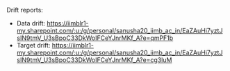 Drift reports:

- Data drift: https://iimblr1-my.sharepoint.com/:u:/g/personal/sanusha20_iimb_ac_in/EaZAuHi7yztJsIN9tmV_U3sBpoC33DkWoIFCeYJnrMKf_A?e=qmPF1b
- Target drift: https://iimblr1-my.sharepoint.com/:u:/g/personal/sanusha20_iimb_ac_in/EaZAuHi7yztJsIN9tmV_U3sBpoC33DkWoIFCeYJnrMKf_A?e=cg3luM
